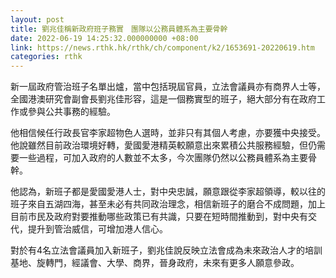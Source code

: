 ```yaml
---
layout: post
title: 劉兆佳稱新政府班子務實　團隊以公務員體系為主要骨幹
date: 2022-06-19 14:25:32.000000000 +08:00
link: https://news.rthk.hk/rthk/ch/component/k2/1653691-20220619.htm
categories: rthk
---
```


新一屆政府管治班子名單出爐，當中包括現屆官員，立法會議員亦有商界人士等，全國港澳研究會副會長劉兆佳形容，這是一個務實型的班子，絕大部分有在政府工作或參與公共事務的經驗。

他相信候任行政長官李家超物色人選時，並非只有其個人考慮，亦要獲中央接受。他說雖然目前政治環境好轉，愛國愛港精英較願意出來累積公共服務經驗，但仍需要一些過程，可加入政府的人數並不太多，今次團隊仍然以公務員體系為主要骨幹。

他認為，新班子都是愛國愛港人士，對中央忠誠，願意跟從李家超領導，較以往的班子來自五湖四海，甚至未必有共同政治理念，相信新班子的磨合不成問題，加上目前市民及政府對要推動哪些政策已有共識，只要在短時間推動到，對中央有交代，提升到管治威信，可增加港人信心。

對於有4名立法會議員加入新班子，劉兆佳說反映立法會成為未來政治人才的培訓基地、旋轉門，經議會、大學、商界，晉身政府，未來有更多人願意參政。
